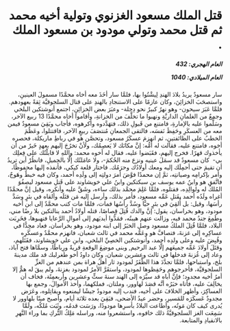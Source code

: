 <h1 dir="rtl">قتل الملك مسعود الغزنوي وتولية أخيه محمد ثم قتل محمد وتولي مودود بن مسعود الملك .</h1>

<h5 dir="rtl">العام الهجري:  432

العام الميلادي: 1040

</h5>

<p dir="rtl">سار مسعودٌ يريدُ بلادَ الهندِ لِيشْتُوا بها، فلمَّا سار أخَذَ معه أخاه محمَّدًا مسمولَ العينينِ، واستصحَبَ الخزائِنَ، وكان عازمًا على الاستنجادِ بالهندِ على قتال السلجوقيَّة ثِقةً بعهودهم. فلمَّا عَبَرَ سيحون- وهو نهرٌ كبيرٌ نحو دِجلة- وعبَرَ بعض الخزائِنِ، اجتمع أنوشتكين البلخي وجمعٌ من الغلمانِ الداريَّةِ ونهبوا ما تخلَّفَ من الخزانةِ، وأقاموا أخاه محمَّدًا 13 ربيع الآخر، وسَلَّموا عليه بالإمارةِ، فامتنع من قَبولِ ذلك، فتهَدَّدوه وأكرهوه، فأجاب وبَقِيَ مسعودٌ فيمن معه من العسكَرِ وحَفِظَ نَفسَه، فالتقى الجمعانِ مُنتصَفَ ربيعٍ الآخر، فاقتتلوا، وعَظُمَ الخطبُ على الطائفتينِ، ثم انهزمَ عسكَرُ مسعود، وتحصَّن هو في رباطِ ماريكلة، فحصره أخوه، فامتنع عليه، فقالت له أمُّه: إنَّ مكانَك لا يَعصِمُك، ولَأنْ تخرُجَ إليهم بعهدٍ خَيرٌ من أن يأخذوك قهرًا. فخرج إليهم، فقَبَضوا عليه، فقال له أخوه محمد: واللهِ لا قابلْتُك على فِعلِك بي-  كان مسعودٌ قد سمَلَ عينيه ونزع منه الحُكمَ-، ولا عامَلتُك إلَّا بالجميلِ، فانظُرْ أين تريدُ أن تقيمَ حتى أحمِلَك إليه ومعك أولادُك وحرَمُك. فاختار قلعة كيكي، فأنفذه إليها محفوظًا، وأمر بإكرامِه وصيانتِه، ثمَّ إن محمدًا فوَّضَ أمرَ دولتِه إلى ولَدِه أحمد، وكان فيه خبطٌ وهَوجٌ، فاتَّفق هو وابنُ عمه يوسف بن سبكتكين وابنُ علي خويشاوند على قَتلِ مسعود ليصفُوَ المُلكُ له ولوالِدِه، فقتلوه، فلمَّا عَلِمَ محمَّد بذلك ساءه، وشَقَّ عليه وأنكره، وقيل إنَّ محمَّدًا أغراه ولَدُه أحمد بقَتلِ عَمِّه مسعود، فأمر بذلك، وأرسل إليه مَن قتَلَه وألقاه في بئرٍ وسَدَّ رأسَها، وقيل: بل أُلقِيَ في بئرٍ حيًّا وسُدَّ رأسُها فمات، فلمَّا مات كتب محمَّدٌ إلى ابن أخيه مودود، وهو بخراسان، يقول: إنَّ والدك قُتِلَ قِصاصًا، قتله أولادُ أحمد ينالتكين بلا رضًا مني، وطَمِعَ جندُ محمد فيه، وزالت عنهم هيبتُه، فمَدُّوا أيديَهم إلى أموالِ الرَّعايا فنهبوها، فخَرِبَت البلاد، فلمَّا قُتِلَ الملكُ مسعود وصل الخبَرُ إلى ابنه مودود، وهو بخراسان، فعاد مجِدًّا في عساكِرِه إلى غزنةَ، فتصافَّ هو وعَمُّه محمد في ثالث شعبان، فانهزم محمَّدٌ وعسكَرِه وقُبِضَ عليه وعلى ولدِه أحمد، وأنوشتكين الخصِيِّ البلخي، وابنِ علي خويشاوند، فقَتَلَهم، وقتَلَ أولادَ عَمِّه جميعَهم إلَّا عبد الرحيم, وبنى موضِعَ الوقعةِ قريةً ورِباطًا، وسمَّاها فتح آباذ، وعاد إلى غُزنةَ فدخلها في ثالث وعشرين شعبان، وكان داودُ أخو طغرلبك قد ملك مدينةَ بلخ، واستباحها، فلمَّا تجدَّدَ هذا الظَّفَرُ لمودود ثار أهلُ هراة بمن عندهم من الغزِّ السلجوقيَّة، فأخرجوهم وحَفِظوها لمودود، واستقَرَّ الأمرُ لمودود بغزنةَ، ولم يبقَ له همٌّ إلا أمرُ أخيه مجدود؛ فإنَّ أباه قد سيَّرَه إلى الهند سنةَ ستٍّ وعشرين وأربعمِئَة، فخاف أن يخالِفَ عليه، فأتاه خبَرُه أنَّه قصَدَ لهاوور، وملتان، فملكهما، وأخذ الأموالَ، وجمع بها العساكِرَ، وأظهر الخلافَ على أخيه، فندب إليه مودودٌ جيشًا ليمنعوه ويقاتِلوه، وعَرَض مجدودٌ عَسكَرَه للمَسيرِ، وحضر عيدُ الأضحى، فبَقِيَ بعده ثلاثة أيام، وأصبح ميتًا بلهاوور لا يُدرى كيف كان مَوتُه، وأطاعت البلادُ بأسرِها مودودًا، ورَسَت قدمُه، وثَبَت مُلكُه، ولَمَّا سَمِعَت الغز السلجوقيَّةُ ذلك خافوه، واستشعروا منه، وراسله مَلِكُ التُّركِ بما وراء النَّهرِ بالانقيادِ والمتابعة.</p></br>
